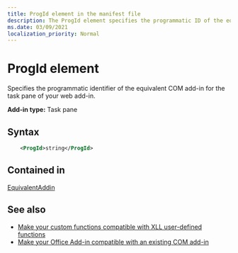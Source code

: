 ```yaml
---
title: ProgId element in the manifest file
description: The ProgId element specifies the programmatic ID of the equivalent COM add-in for your web add-in's task pane.
ms.date: 03/09/2021
localization_priority: Normal
---
```


# ProgId element

Specifies the programmatic identifier of the equivalent COM add-in for the task pane of your web add-in.

**Add-in type:** Task pane

## Syntax

```XML
    <ProgId>string</ProgId>  
```

## Contained in

[EquivalentAddin](equivalentaddin.md)

## See also

- [Make your custom functions compatible with XLL user-defined functions](../../excel/make-custom-functions-compatible-with-xll-udf.md)
- [Make your Office Add-in compatible with an existing COM add-in](../../develop/make-office-add-in-compatible-with-existing-com-add-in.md)